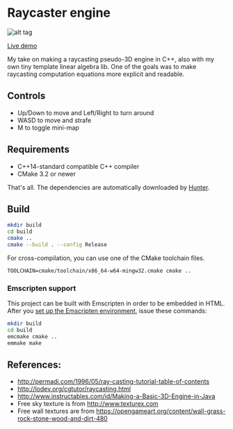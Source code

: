 # Raycaster engine

![alt tag](https://raw.githubusercontent.com/balintkissdev/raycaster-engine/master/demo.gif)

[Live demo](https://balintkissdev.github.io/raycaster-engine)

My take on making a raycasting pseudo-3D engine in C++, also with my own tiny template linear algebra lib. One of the goals was to make raycasting computation equations more explicit and readable.

## Controls

* Up/Down to move and Left/Right to turn around
* WASD to move and strafe
* M to toggle mini-map

## Requirements

* C++14-standard compatible C++ compiler
* CMake 3.2 or newer

That's all. The dependencies are automatically downloaded by [Hunter](https://github.com/ruslo/hunter/).

## Build

```bash
mkdir build
cd build
cmake ..
cmake --build . --config Release
```

For cross-compilation, you can use one of the CMake toolchain files.

`TOOLCHAIN=cmake/toolchain/x86_64-w64-mingw32.cmake cmake ..`

### Emscripten support

This project can be built with Emscripten in order to be embedded in HTML. After you
[set up the Emscripten environment](https://emscripten.org/docs/getting_started/downloads.html),
issue these commands:

```bash
mkdir build
cd build
emcmake cmake ..
emmake make
```

## References:

* http://permadi.com/1996/05/ray-casting-tutorial-table-of-contents
* http://lodev.org/cgtutor/raycasting.html
* http://www.instructables.com/id/Making-a-Basic-3D-Engine-in-Java
* Free sky texture is from http://www.texturex.com
* Free wall textures are from https://opengameart.org/content/wall-grass-rock-stone-wood-and-dirt-480
